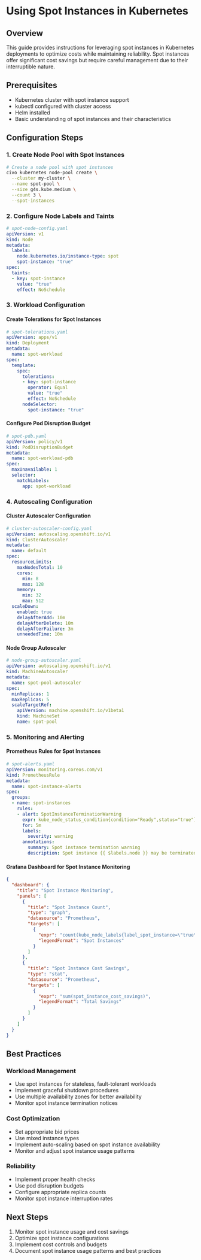 # Using Spot Instances in Kubernetes

## Overview
This guide provides instructions for leveraging spot instances in Kubernetes deployments to optimize costs while maintaining reliability. Spot instances offer significant cost savings but require careful management due to their interruptible nature.

## Prerequisites
- Kubernetes cluster with spot instance support
- kubectl configured with cluster access
- Helm installed
- Basic understanding of spot instances and their characteristics

## Configuration Steps

### 1. Create Node Pool with Spot Instances
```bash
# Create a node pool with spot instances
civo kubernetes node-pool create \
  --cluster my-cluster \
  --name spot-pool \
  --size g4s.kube.medium \
  --count 3 \
  --spot-instances
```

### 2. Configure Node Labels and Taints
```yaml
# spot-node-config.yaml
apiVersion: v1
kind: Node
metadata:
  labels:
    node.kubernetes.io/instance-type: spot
    spot-instance: "true"
spec:
  taints:
  - key: spot-instance
    value: "true"
    effect: NoSchedule
```

### 3. Workload Configuration

#### Create Tolerations for Spot Instances
```yaml
# spot-tolerations.yaml
apiVersion: apps/v1
kind: Deployment
metadata:
  name: spot-workload
spec:
  template:
    spec:
      tolerations:
      - key: spot-instance
        operator: Equal
        value: "true"
        effect: NoSchedule
      nodeSelector:
        spot-instance: "true"
```

#### Configure Pod Disruption Budget
```yaml
# spot-pdb.yaml
apiVersion: policy/v1
kind: PodDisruptionBudget
metadata:
  name: spot-workload-pdb
spec:
  maxUnavailable: 1
  selector:
    matchLabels:
      app: spot-workload
```

### 4. Autoscaling Configuration

#### Cluster Autoscaler Configuration
```yaml
# cluster-autoscaler-config.yaml
apiVersion: autoscaling.openshift.io/v1
kind: ClusterAutoscaler
metadata:
  name: default
spec:
  resourceLimits:
    maxNodesTotal: 10
    cores:
      min: 8
      max: 128
    memory:
      min: 32
      max: 512
  scaleDown:
    enabled: true
    delayAfterAdd: 10m
    delayAfterDelete: 10m
    delayAfterFailure: 3m
    unneededTime: 10m
```

#### Node Group Autoscaler
```yaml
# node-group-autoscaler.yaml
apiVersion: autoscaling.openshift.io/v1
kind: MachineAutoscaler
metadata:
  name: spot-pool-autoscaler
spec:
  minReplicas: 1
  maxReplicas: 5
  scaleTargetRef:
    apiVersion: machine.openshift.io/v1beta1
    kind: MachineSet
    name: spot-pool
```

### 5. Monitoring and Alerting

#### Prometheus Rules for Spot Instances
```yaml
# spot-alerts.yaml
apiVersion: monitoring.coreos.com/v1
kind: PrometheusRule
metadata:
  name: spot-instance-alerts
spec:
  groups:
  - name: spot-instances
    rules:
    - alert: SpotInstanceTerminationWarning
      expr: kube_node_status_condition{condition="Ready",status="true"} * on(node) kube_node_labels{label_spot_instance="true"}
      for: 5m
      labels:
        severity: warning
      annotations:
        summary: Spot instance termination warning
        description: Spot instance {{ $labels.node }} may be terminated soon
```

#### Grafana Dashboard for Spot Instance Monitoring
```json
{
  "dashboard": {
    "title": "Spot Instance Monitoring",
    "panels": [
      {
        "title": "Spot Instance Count",
        "type": "graph",
        "datasource": "Prometheus",
        "targets": [
          {
            "expr": "count(kube_node_labels{label_spot_instance=\"true\"})",
            "legendFormat": "Spot Instances"
          }
        ]
      },
      {
        "title": "Spot Instance Cost Savings",
        "type": "stat",
        "datasource": "Prometheus",
        "targets": [
          {
            "expr": "sum(spot_instance_cost_savings)",
            "legendFormat": "Total Savings"
          }
        ]
      }
    ]
  }
}
```

## Best Practices

### Workload Management
- Use spot instances for stateless, fault-tolerant workloads
- Implement graceful shutdown procedures
- Use multiple availability zones for better availability
- Monitor spot instance termination notices

### Cost Optimization
- Set appropriate bid prices
- Use mixed instance types
- Implement auto-scaling based on spot instance availability
- Monitor and adjust spot instance usage patterns

### Reliability
- Implement proper health checks
- Use pod disruption budgets
- Configure appropriate replica counts
- Monitor spot instance interruption rates

## Next Steps
1. Monitor spot instance usage and cost savings
2. Optimize spot instance configurations
3. Implement cost controls and budgets
4. Document spot instance usage patterns and best practices
